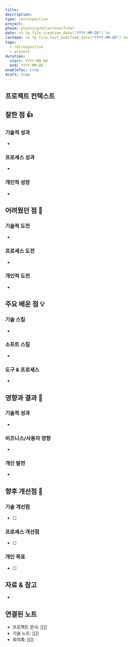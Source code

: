 ```yaml
---
title: 
description: 
type: retrospective
project: 
phase: planning/milestone/final
date: <% tp.file.creation_date("YYYY-MM-DD") %>
lastmod: <% tp.file.last_modified_date("YYYY-MM-DD") %>
tags:
  - retrospective
  - project
duration:
  start: YYYY-MM-DD
  end: YYYY-MM-DD
enableToc: true
draft: true
---
```


## 프로젝트 컨텍스트

<!-- 프로젝트 설명과 목표 -->

## 잘한 점 👍

<!-- 성공적인 결과와 긍정적인 성과 -->

### 기술적 성과

-

### 프로세스 성과

-

### 개인적 성장

-

## 어려웠던 점 🤔

<!-- 마주친 어려움과 장애물 -->

### 기술적 도전

-

### 프로세스 도전

-

### 개인적 도전

-

## 주요 배운 점 💡

<!-- 중요한 인사이트와 교훈 -->

### 기술 스킬

-

### 소프트 스킬

-

### 도구 & 프로세스

-

## 영향과 결과 🎯

<!-- 측정 가능한 성과와 달성 -->

### 기술적 성과

-

### 비즈니스/사용자 영향

-

### 개인 발전

-

## 향후 개선점 🚀

<!-- 다음에는 무엇을 다르게 할 것인가 -->

### 기술 개선점

- [ ]

### 프로세스 개선점

- [ ]

### 개인 목표

- [ ]

## 자료 & 참고

<!-- 프로젝트 관련 유용한 링크, 문서, 참고자료 -->

-

## 연결된 노트

<!-- 관련 프로젝트 문서 링크 -->

- 프로젝트 문서: [[]]
- 기술 노트: [[]]
- 회의록: [[]]
